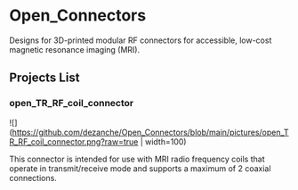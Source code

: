 # Open_Connectors
Designs for 3D-printed modular RF connectors for accessible, low-cost magnetic resonance imaging (MRI).

## Projects List

### open_TR_RF_coil_connector
![](https://github.com/dezanche/Open_Connectors/blob/main/pictures/open_TR_RF_coil_connector.png?raw=true | width=100)

This connector is intended for use with MRI radio frequency coils that operate in transmit/receive mode and supports a maximum of 2 coaxial connections.
